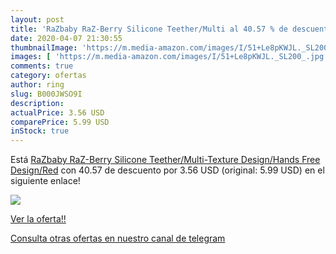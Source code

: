 ```yaml
---
layout: post
title: 'RaZbaby RaZ-Berry Silicone Teether/Multi al 40.57 % de descuento'
date: 2020-04-07 21:30:55
thumbnailImage: 'https://m.media-amazon.com/images/I/51+Le8pKWJL._SL200_.jpg'
images: [ 'https://m.media-amazon.com/images/I/51+Le8pKWJL._SL200_.jpg' ]
comments: true
category: ofertas
author: ring
slug: B000JWSO9I
description:
actualPrice: 3.56 USD
comparePrice: 5.99 USD
inStock: true
---
```


Está [RaZbaby RaZ-Berry Silicone Teether/Multi-Texture Design/Hands Free Design/Red](https://www.amazon.com/dp/B000JWSO9I/?tag=redken08-20) con 40.57 de descuento por 3.56 USD (original: 5.99 USD) en el siguiente enlace!

[![](https://m.media-amazon.com/images/I/51+Le8pKWJL._SL200_.jpg)](https://www.amazon.com/dp/B000JWSO9I/?tag=redken08-20)

[Ver la oferta!!](https://www.amazon.com/dp/B000JWSO9I/?tag=redken08-20)

[Consulta otras ofertas en nuestro canal de telegram](https://t.me/s/ofertas25)
